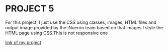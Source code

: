 #   PROJECT 5

For this project, I just use the CSS using classes, images, HTML files and output image provided by the iNueron team based on that images I style the HTML page using CSS.This is not responsive one

[link of my project](https://cute-panda-d78fd8.netlify.app)
